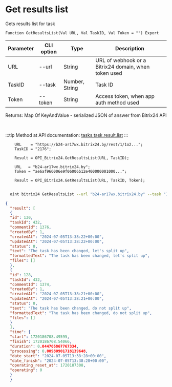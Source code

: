 ﻿---
sidebar_position: 6
---

# Get results list
 Gets results list for task



`Function GetResultsList(Val URL, Val TaskID, Val Token = "") Export`

  | Parameter | CLI option | Type | Description |
  |-|-|-|-|
  | URL | --url | String | URL of webhook or a Bitrix24 domain, when token used |
  | TaskID | --task | Number, String | Task ID |
  | Token | --token | String | Access token, when app auth method used |

  
  Returns:  Map Of KeyAndValue - serialized JSON of answer from Bitrix24 API

<br/>

:::tip
Method at API documentation: [tasks.task.result.list](https://dev.1c-bitrix.ru/rest_help/tasks/task/tasks/tasks_task_result.list.php)
:::
<br/>


```bsl title="Code example"
    URL    = "https://b24-ar17wx.bitrix24.by/rest/1/1o2...";
    TaskID = "2176";

    Result = OPI_Bitrix24.GetResultsList(URL, TaskID);

    URL   = "b24-ar17wx.bitrix24.by";
    Token = "ae6af966006e9f06006b12e400000001000...";

    Result = OPI_Bitrix24.GetResultsList(URL, TaskID, Token);
```



```sh title="CLI command example"
    
  oint bitrix24 GetResultsList --url "b24-ar17wx.bitrix24.by" --task "1082" --token "fe3fa966006e9f06006b12e400000001000..."

```

```json title="Result"
{
  "result": [
  {
  "id": 130,
  "taskId": 432,
  "commentId": 1376,
  "createdBy": 1,
  "createdAt": "2024-07-05T13:38:22+00:00",
  "updatedAt": "2024-07-05T13:38:22+00:00",
  "status": 0,
  "text": "The task has been changed, let's split up",
  "formattedText": "The task has been changed, let's split up",
  "files": []
  },
  {
  "id": 128,
  "taskId": 432,
  "commentId": 1374,
  "createdBy": 1,
  "createdAt": "2024-07-05T13:38:21+00:00",
  "updatedAt": "2024-07-05T13:38:21+00:00",
  "status": 0,
  "text": "The task has been changed, do not split up",
  "formattedText": "The task has been changed, do not split up",
  "files": []
  }
  ],
  "time": {
  "start": 1720186708.49595,
  "finish": 1720186708.54066,
  "duration": 0.044705867767334,
  "processing": 0.00980901718139648,
  "date_start": "2024-07-05T13:38:28+00:00",
  "date_finish": "2024-07-05T13:38:28+00:00",
  "operating_reset_at": 1720187308,
  "operating": 0
  }
  }
```
